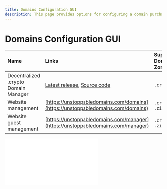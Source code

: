 ```yaml
---
title: Domains Configuration GUI
description: This page provides options for configuring a domain purchased from UD.
---
```


# Domains Configuration GUI

| Name | Links | Supported Domain Zones | Supported networks |
| :--- | :--- | :--- | :--- |
| Decentralized .crypto Domain Manager | [Latest release](https://github.com/aquiladev/manage-dot-crypto/releases/latest), [Source code](https://github.com/aquiladev/manage-dot-crypto) | `.crypto` | `mainnet`, `testnet` |
| Website management | [https://unstoppabledomains.com/domains](https://unstoppabledomains.com/domains) | `.crypto`, `.zil` | `mainnet` |
| Website guest management | [https://unstoppabledomains.com/manager](https://unstoppabledomains.com/manager) | `.crypto`, `.zil` | `mainnet` |

<embed src="/snippets/_discord.md" />
